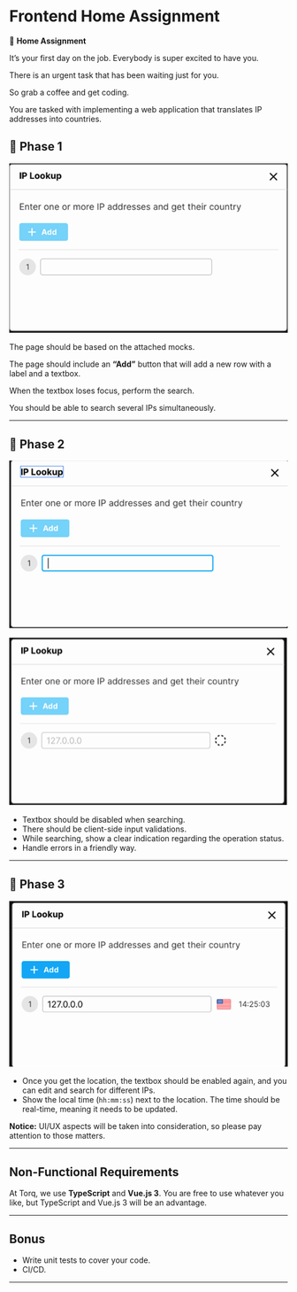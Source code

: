 # Frontend Home Assignment

👞 **Home Assignment**

It’s your first day on the job. Everybody is super excited to have you.

There is an urgent task that has been waiting just for you.

So grab a coffee and get coding.

You are tasked with implementing a web application that translates IP addresses into countries.

## 🌟 Phase 1

![alt text](assets/image.png)

The page should be based on the attached mocks.

The page should include an **“Add”** button that will add a new row with a label and a textbox.

When the textbox loses focus, perform the search.

You should be able to search several IPs simultaneously.

---

## 🌟 Phase 2

![alt text](assets/image-1.png)

![alt text](assets/image-2.png)

- Textbox should be disabled when searching.
- There should be client-side input validations.
- While searching, show a clear indication regarding the operation status.
- Handle errors in a friendly way.

---

## 🌟 Phase 3

![alt text](assets/image-3.png)

- Once you get the location, the textbox should be enabled again, and you can edit and search for different IPs.
- Show the local time (`hh:mm:ss`) next to the location. The time should be real-time, meaning it needs to be updated.

**Notice:** UI/UX aspects will be taken into consideration, so please pay attention to those matters.

---

## Non-Functional Requirements

At Torq, we use **TypeScript** and **Vue.js 3**. You are free to use whatever you like, but TypeScript and Vue.js 3 will be an advantage.

---

## Bonus

- Write unit tests to cover your code.
- CI/CD.

---
